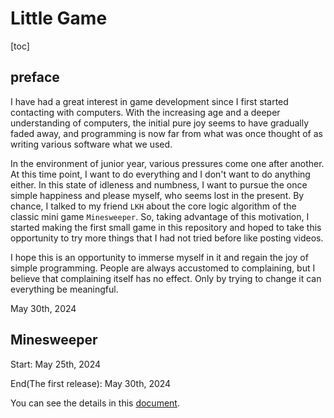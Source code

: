 # Little Game

[toc]



## preface

I have had a great interest in game development since I first started contacting with computers. With the increasing age and a deeper understanding of computers, the initial pure joy seems to have gradually faded away, and programming is now far from what was once thought of as writing various software what we used.

In the environment of junior year, various pressures come one after another. At this time point, I want to do everything and I don't want to do anything either. In this state of idleness and numbness, I want to pursue the once simple happiness and please myself, who seems lost in the present. By chance, I talked to my friend `LKH` about the core logic algorithm of the classic mini game `Minesweeper`. So, taking advantage of this motivation, I started making the first small game in this repository and hoped to take this opportunity to try more things that I had not tried before like posting videos.

I hope this is an opportunity to immerse myself in it and regain the joy of simple programming. People are always accustomed to complaining, but I believe that complaining itself has no effect. Only by trying to change it can everything be meaningful.

May 30th, 2024



## Minesweeper

Start: May 25th, 2024

End(The first release): May 30th, 2024

You can see the details in this [document](Minesweeper//README.md).
